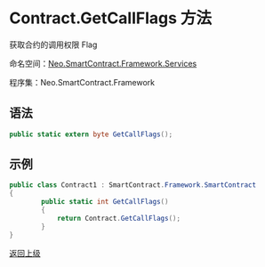 # Contract.GetCallFlags 方法

获取合约的调用权限 Flag

命名空间：[Neo.SmartContract.Framework.Services](../index.md)

程序集：Neo.SmartContract.Framework

## 语法

```cs
public static extern byte GetCallFlags();
```

## 示例

```cs
public class Contract1 : SmartContract.Framework.SmartContract
{
        public static int GetCallFlags()
        {
            return Contract.GetCallFlags();
        }
}
```



[返回上级](index.md)
